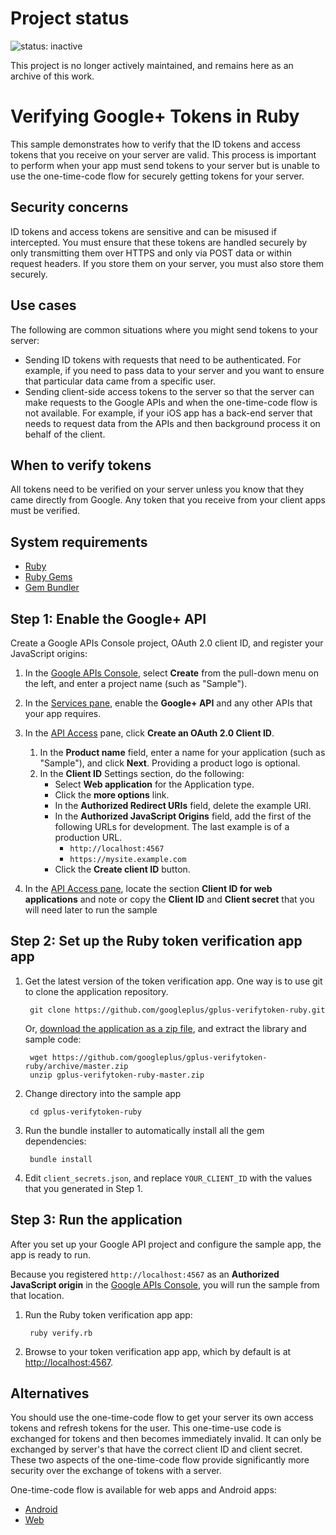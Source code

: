 # Project status #
![status: inactive](https://img.shields.io/badge/status-inactive-red.svg)

This project is no longer actively maintained, and remains here as an archive of this work.

# Verifying Google+ Tokens in Ruby

This sample demonstrates how to verify that the ID tokens and access tokens that you receive on your server are valid. This process is important to perform when your app must send tokens to your server but  is unable to use the one-time-code flow for securely getting tokens for your server.

## Security concerns

ID tokens and access tokens are sensitive and can be misused if intercepted. You must ensure that these tokens are handled securely by only transmitting them over HTTPS and only via POST data or within request headers. If you store them on your server, you must also store them securely.

## Use cases

The following are common situations where you might send tokens to your server:

* Sending ID tokens with requests that need to be authenticated. For example, if you need to pass data to your server and you want to ensure that particular data came from a specific user.
* Sending client-side access tokens to the server so that the server can make requests to the Google APIs and when the one-time-code flow is not available. For example, if your iOS app has a back-end server that needs to request data from the APIs and then background process it on behalf of the client.

## When to verify tokens

All tokens need to be verified on your server unless you know that they came directly from Google. Any token that you receive from your client apps must be verified.

## System requirements

*   [Ruby](http://ruby-lang.org)
*   [Ruby Gems](http://rubygems.org)
*   [Gem Bundler](http://gembundler.com)

## Step 1: Enable the Google+ API

Create a Google APIs Console project, OAuth 2.0 client ID, and register your
JavaScript origins:

1.  In the [Google APIs Console](https://developers.google.com/console), select
    **Create** from the pull-down menu on the left, and enter a project name
    (such as "Sample").
1.  In the [Services pane](https://code.google.com/apis/console/?api=plus#:services),
    enable the **Google+ API** and any other APIs that your app requires.
1.  In the [API Access](https://code.google.com/apis/console/#:access)
    pane, click **Create an OAuth 2.0 Client ID**.
    
    1. In the **Product name** field, enter a name for your application
        (such as "Sample"), and click **Next**. Providing a product logo is optional.
    1. In the **Client ID** Settings section, do the following:
          * Select **Web application** for the Application type.
          * Click the **more options** link.
          * In the **Authorized Redirect URIs** field, delete the example URI.
          * In the **Authorized JavaScript Origins** field, add the
              first of the following URLs for development. The last example is of a production URL.
              * `http://localhost:4567`
              * `https://mysite.example.com` 
          * Click the **Create client ID** button.

1.  In the [API Access pane](https://code.google.com/apis/console/#:access),
    locate the section **Client ID for web applications** and note or copy
    the **Client ID** and **Client secret** that you will need later to
    run the sample

## Step 2: Set up the Ruby token verification app app

1. Get the latest version of the token verification app. One way is to use git to clone
   the application repository.

        git clone https://github.com/googleplus/gplus-verifytoken-ruby.git

      Or, [download the application as a zip file](https://github.com/googleplus/gplus-verifytoken-ruby/archive/master.zip),
      and extract the library and sample code:

        wget https://github.com/googleplus/gplus-verifytoken-ruby/archive/master.zip
        unzip gplus-verifytoken-ruby-master.zip

1. Change directory into the sample app

        cd gplus-verifytoken-ruby

1. Run the bundle installer to automatically install all the gem dependencies:

        bundle install

1. Edit `client_secrets.json`, and replace `YOUR_CLIENT_ID`
   with the values that you generated in Step 1.

## Step 3: Run the application

After you set up your Google API project and configure the sample app,
the app is ready to run.

Because you registered `http://localhost:4567` as an **Authorized JavaScript
origin** in the [Google APIs Console](//code.google.com/apis/console/#:access),
you will run the sample from that location.

1. Run the Ruby token verification app app:

        ruby verify.rb

1. Browse to your token verification app app, which by default is at
   [http://localhost:4567](http://localhost:4567).

## Alternatives

You should use the one-time-code flow to get your server its own access tokens and refresh tokens for the user. This one-time-use code is exchanged for tokens and then becomes immediately invalid. It can only be exchanged by server's that have the correct client ID and client secret. These two aspects of the one-time-code flow provide significantly more security over the exchange of tokens with a server.

One-time-code flow is available for web apps and Android apps:
+ [Android](https://developers.google.com/+/mobile/android/sign-in#server-side_access_for_your_app)
+ [Web](https://developers.google.com/+/web/signin/server-side-flow)

